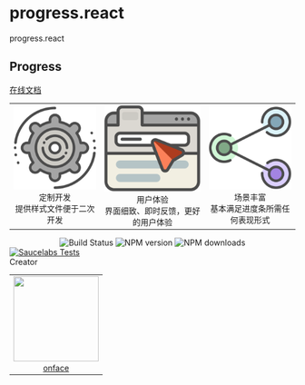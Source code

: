 # progress.react

<!--MR-D{tpl: 'home'}-->

<!-- MARKRUN-HTML
<style>h1 {display:none;}</style>
-->

<div class="face-one-intro">
    <div class="face-one-intro-title">progress.react</div>
    <h2 class="face-one-intro-desc">
        Progress
    </h2>
    <!-- MARKRUN-HTML
        <div class="face-one-readmedemo">
            <div class="face-one-readmedemo-node">
                <div id="simple-demo" class="face-one-readmedemo-node-render"></div>
            </div>
        </div>
        <script data-markrun-lastrun="true">
        ;(function(){
            var  date = new Date().getFullYear() + '-' + new Date().getMonth() + '-' + new Date().getDate()
            document.write('<scri' + 'pt src="./doc/line/simple.demo.js?v="' + date + '" ></sc' + 'ript>')
        }())
        </script>
    -->
    <div class="face-one-intro-tool">
        <a href="https://onface.github.io/progress.react" class="face-one-intro-btn face-one-intro-btn--primary mr-online-hide" >在线文档</a>
        <!-- MARKRUN-HTML
            <a href="./doc/intro.md" class="face-one-intro-btn face-one-intro-btn--primary">指引</a>
            <a href="http://github.com/onface/progress.react" class="face-one-intro-btn">GITHUB</a>
        -->
    </div>
</div>
<div class="face-one-feature">
    <table style="width:100%;" data-comments="In order to github typesetting so use the table tag" >
        <tr>
            <td align="center" >
                <div class="face-one-feature-item">
                    <img src="./doc/theme/media/cogwheel.svg" alt="" class="face-one-feature-item-photo">
                    <br />
                        <div class="face-one-feature-item-label">定制开发</div>
                        <div class="face-one-feature-item-desc">提供样式文件便于二次开发</div>
                </div>
            </td>
            <td align="center" >
                <div class="face-one-feature-item">
                    <img src="./doc/theme/media/browser.svg" alt="" class="face-one-feature-item-photo">
                    <br />
                    <div class="face-one-feature-item-label">用户体验</div>
                    <div class="face-one-feature-item-desc">界面细致、即时反馈，更好的用户体验</div>
                </div>
            </td>
            <td align="center" >
                <div class="face-one-feature-item">
                    <img src="./doc/theme/media/share.svg" alt="" class="face-one-feature-item-photo">
                    <br />
                        <div class="face-one-feature-item-label">场景丰富</div>
                        <div class="face-one-feature-item-desc">基本满足进度条所需任何表现形式</div>
                </div>
            </td>
        </tr>
    </table>
</div>


<div style="text-align:center;" >
    <a href="https://travis-ci.org/onface/progress.react" style="text-decoration: none;" >
        <img alt="Build Status" src="https://api.travis-ci.org/onface/progress.react.svg?branch=master" />
    </a>
    <a href="https://npmjs.org/package/progress.react"  style="text-decoration: none;" >
        <img alt="NPM version" src="https://img.shields.io/npm/v/progress.react.svg?style=flat" />
    </a>
    <a href="https://npmjs.org/package/progress.react"  style="text-decoration: none;" >
        <img alt="NPM downloads" src="https://img.shields.io/npm/dm/progress.react.svg?style=flat" />
    </a>
</div>


<a href="https://saucelabs.com/u/onface-progress.react" >
    <img alt="Saucelabs Tests" style="display:block;margin-left:auto;margin-right:auto;" src="https://saucelabs.com/browser-matrix/onface-progress.react.svg" >
</a>


<div class="face-one-feature-title">
    Creator
</div>
<div class="face-one-feature face-one-feature--creator">
    <table style="width:100%;" data-comments="In order to github typesetting so use the table tag" >
        <tr>
            <td align="center" >
                <a class="face-one-feature-item" href="https://github.com/onface">
                    <img src="https://github.com/onface.png" width="150" height="150" alt="" class="face-one-feature-item-avatar">
                    <br />
                    <div class="face-one-feature-item-label">onface</div>
                </a>
            </td>
        </tr>
    </table>
</div>
